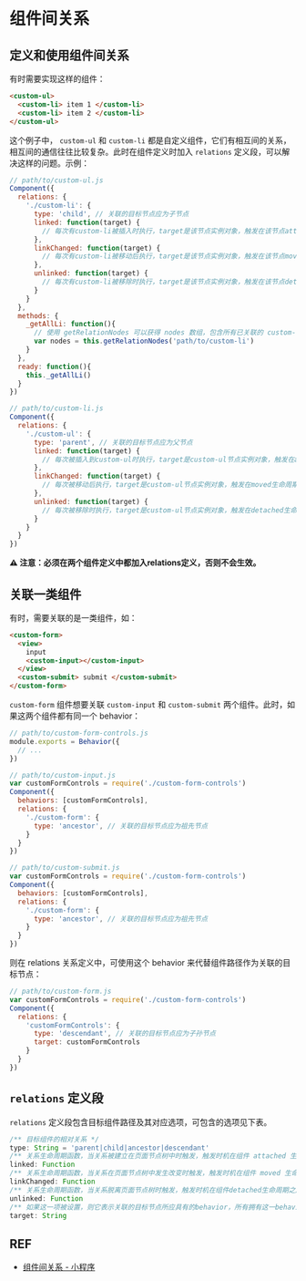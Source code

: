 # 组件间关系

## 定义和使用组件间关系

有时需要实现这样的组件：

```html
<custom-ul>
  <custom-li> item 1 </custom-li>
  <custom-li> item 2 </custom-li>
</custom-ul>
```

这个例子中， `custom-ul` 和 `custom-li` 都是自定义组件，它们有相互间的关系，相互间的通信往往比较复杂。此时在组件定义时加入 `relations` 定义段，可以解决这样的问题。示例：

```js
// path/to/custom-ul.js
Component({
  relations: {
    './custom-li': {
      type: 'child', // 关联的目标节点应为子节点
      linked: function(target) {
        // 每次有custom-li被插入时执行，target是该节点实例对象，触发在该节点attached生命周期之后
      },
      linkChanged: function(target) {
        // 每次有custom-li被移动后执行，target是该节点实例对象，触发在该节点moved生命周期之后
      },
      unlinked: function(target) {
        // 每次有custom-li被移除时执行，target是该节点实例对象，触发在该节点detached生命周期之后
      }
    }
  },
  methods: {
    _getAllLi: function(){
      // 使用 getRelationNodes 可以获得 nodes 数组，包含所有已关联的 custom-li，且是有序的
      var nodes = this.getRelationNodes('path/to/custom-li')
    }
  },
  ready: function(){
    this._getAllLi()
  }
})
```

```js
// path/to/custom-li.js
Component({
  relations: {
    './custom-ul': {
      type: 'parent', // 关联的目标节点应为父节点
      linked: function(target) {
        // 每次被插入到custom-ul时执行，target是custom-ul节点实例对象，触发在attached生命周期之后
      },
      linkChanged: function(target) {
        // 每次被移动后执行，target是custom-ul节点实例对象，触发在moved生命周期之后
      },
      unlinked: function(target) {
        // 每次被移除时执行，target是custom-ul节点实例对象，触发在detached生命周期之后
      }
    }
  }
})
```

**⚠️ 注意：必须在两个组件定义中都加入relations定义，否则不会生效。**

## 关联一类组件

有时，需要关联的是一类组件，如：

```html
<custom-form>
  <view>
    input
    <custom-input></custom-input>
  </view>
  <custom-submit> submit </custom-submit>
</custom-form>
```

`custom-form` 组件想要关联 `custom-input` 和 `custom-submit` 两个组件。此时，如果这两个组件都有同一个 behavior：

```js
// path/to/custom-form-controls.js
module.exports = Behavior({
  // ...
})
```

```js
// path/to/custom-input.js
var customFormControls = require('./custom-form-controls')
Component({
  behaviors: [customFormControls],
  relations: {
    './custom-form': {
      type: 'ancestor', // 关联的目标节点应为祖先节点
    }
  }
})
```

```js
// path/to/custom-submit.js
var customFormControls = require('./custom-form-controls')
Component({
  behaviors: [customFormControls],
  relations: {
    './custom-form': {
      type: 'ancestor', // 关联的目标节点应为祖先节点
    }
  }
})
```

则在 relations 关系定义中，可使用这个 behavior 来代替组件路径作为关联的目标节点：

```js
// path/to/custom-form.js
var customFormControls = require('./custom-form-controls')
Component({
  relations: {
    'customFormControls': {
      type: 'descendant', // 关联的目标节点应为子孙节点
      target: customFormControls
    }
  }
})
```

## `relations` 定义段

`relations` 定义段包含目标组件路径及其对应选项，可包含的选项见下表。

```js
/** 目标组件的相对关系 */
type: String = 'parent|child|ancestor|descendant'
/** 关系生命周期函数，当关系被建立在页面节点树中时触发，触发时机在组件 attached 生命周期之后 */
linked: Function
/** 关系生命周期函数，当关系在页面节点树中发生改变时触发，触发时机在组件 moved 生命周期之后 */
linkChanged: Function
/** 关系生命周期函数，当关系脱离页面节点树时触发，触发时机在组件detached生命周期之后 */
unlinked: Function
/** 如果这一项被设置，则它表示关联的目标节点所应具有的behavior，所有拥有这一behavior的组件节点都会被关联 */
target: String
```

## REF

- [组件间关系 - 小程序][doc]

[doc]: https://mp.weixin.qq.com/debug/wxadoc/dev/framework/custom-component/relations.html